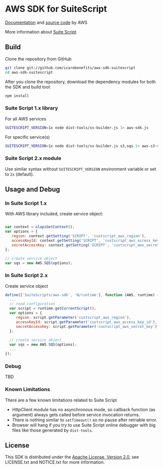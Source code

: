 # AWS SDK for SuiteScript

[Documentation](https://aws.amazon.com/documentation/sdk-for-javascript/) and [source code](https://github.com/aws/aws-sdk-js) by AWS

More information about [Suite Script](http://www.netsuite.com/portal/developers/resources/suitescript.shtml)

## Build

Clone the repository from GitHub  

```sh
git clone git://github.com/icarebenefits/aws-sdk-suitescript
cd aws-sdk-suitescript
```

After you clone the repository, download the dependency modules for both the SDK and build tool:

```sh
npm install
```

### Suite Script 1.x library

For all AWS services

```sh
SUITESCRIPT_VERSION=1x node dist-tools/ss-builder.js 1> aws-sdk.js
```

For specific service(s)

```sh
SUITESCRIPT_VERSION=1x node dist-tools/ss-builder.js s3,sqs 1> aws-s3-sqs.js
```

### Suite Script 2.x module

Use similar syntax without `SUITESCRIPT_VERSION` environment variable or set to `2x` (default).

## Usage and Debug

### In Suite Script 1.x

With AWS library included, create service object:

```javascript

var context = nlapiGetContext();
var options = {
   region: context.getSetting('SCRIPT', 'custscript_aws_region'),
   accessKeyId: context.getSetting('SCRIPT', 'custscript_aws_access_key_id'),
   secretAccessKey: context.getSetting('SCRIPT', 'custscript_aws_secret_key'),
};

// create service object
var sqs = new AWS.SQS(options);

```

### In Suite Script 2.x

Create service object

```javascript
define(['SuiteScripts/aws-sdk', 'N/runtime'], function (AWS, runtime) {
  ...
  // read configuration
  var script = runtime.getCurrentScript();
  var options = {
     region: script.getParameter('custscript_aws_region'),
     accessKeyId: script.getParameter('custscript_aws_access_key_id'),
     secretAccessKey: script.getParameter('custscript_aws_secret_key'),
  };
  
  // create service object
  var sqs = new AWS.SQS(options);
  ...
});
```

### Debug

TBD

### Known Limitations
There are a few known limitations related to Suite Script 
 * HttpClient module has no asynchronous mode, so callback function (as argument) always gets called before service invocation returns.
 * There is nothing similar to `setTimeout()` so no pause after retriable error.
 * Browser will hang if you try to use Suite Script online debugger with big files like those generated by `dist-tools`.

## License

This SDK is distributed under the
[Apache License, Version 2.0](http://www.apache.org/licenses/LICENSE-2.0),
see LICENSE.txt and NOTICE.txt for more information.

